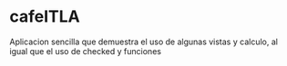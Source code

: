 # cafeITLA
Aplicacion sencilla que demuestra el uso de algunas vistas y calculo, al igual que el uso de checked y funciones

